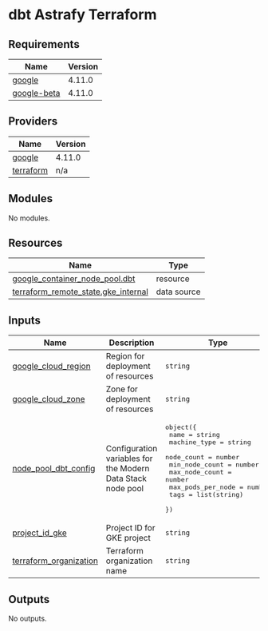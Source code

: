 # dbt Astrafy Terraform

<!-- BEGINNING OF PRE-COMMIT-TERRAFORM DOCS HOOK -->

<!-- END OF PRE-COMMIT-TERRAFORM DOCS HOOK -->

<!-- BEGIN_TF_DOCS -->
## Requirements

| Name | Version |
|------|---------|
| <a name="requirement_google"></a> [google](#requirement\_google) | 4.11.0 |
| <a name="requirement_google-beta"></a> [google-beta](#requirement\_google-beta) | 4.11.0 |

## Providers

| Name | Version |
|------|---------|
| <a name="provider_google"></a> [google](#provider\_google) | 4.11.0 |
| <a name="provider_terraform"></a> [terraform](#provider\_terraform) | n/a |

## Modules

No modules.

## Resources

| Name | Type |
|------|------|
| [google_container_node_pool.dbt](https://registry.terraform.io/providers/hashicorp/google/4.11.0/docs/resources/container_node_pool) | resource |
| [terraform_remote_state.gke_internal](https://registry.terraform.io/providers/hashicorp/terraform/latest/docs/data-sources/remote_state) | data source |

## Inputs

| Name | Description | Type | Default | Required |
|------|-------------|------|---------|:--------:|
| <a name="input_google_cloud_region"></a> [google\_cloud\_region](#input\_google\_cloud\_region) | Region for deployment of resources | `string` | n/a | yes |
| <a name="input_google_cloud_zone"></a> [google\_cloud\_zone](#input\_google\_cloud\_zone) | Zone for deployment of resources | `string` | n/a | yes |
| <a name="input_node_pool_dbt_config"></a> [node\_pool\_dbt\_config](#input\_node\_pool\_dbt\_config) | Configuration variables for the Modern Data Stack node pool | <pre>object({<br>    name              = string<br>    machine_type      = string<br>    node_count        = number<br>    min_node_count    = number<br>    max_node_count    = number<br>    max_pods_per_node = number<br>    tags              = list(string)<br>  })</pre> | n/a | yes |
| <a name="input_project_id_gke"></a> [project\_id\_gke](#input\_project\_id\_gke) | Project ID for GKE project | `string` | n/a | yes |
| <a name="input_terraform_organization"></a> [terraform\_organization](#input\_terraform\_organization) | Terraform organization name | `string` | n/a | yes |

## Outputs

No outputs.
<!-- END_TF_DOCS -->
